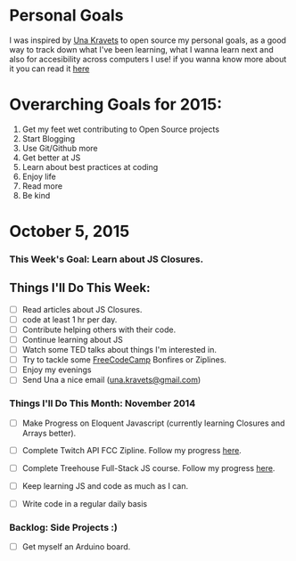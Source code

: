Personal Goals
==============

I was inspired by [Una Kravets](www.twitter.com/una) to open source my personal goals, as a good way to track down what I've been learning, what I wanna learn next and also for accesibility across computers I use! if you wanna know more about it you can read it [here](http://una.im/personal-goals-guide/)


# Overarching Goals for 2015:
1. Get my feet wet contributing to Open Source projects
2. Start Blogging
3. Use Git/Github more
4. Get better at JS
5. Learn about best practices at coding
6. Enjoy life
7. Read more
8. Be kind

# October 5, 2015

### This Week's Goal: Learn about JS Closures.

## Things I'll Do This Week:
- [ ] Read articles about JS Closures.
- [ ] code at least 1 hr per day.
- [ ] Contribute helping others with their code.
- [ ] Continue learning about JS
- [ ] Watch some TED talks about things I'm interested in.
- [ ] Try to tackle some [FreeCodeCamp](www.freecodecamp.com/julianaramburu) Bonfires or Ziplines.
- [ ] Enjoy my evenings
- [ ] Send Una a nice email (una.kravets@gmail.com)

### Things I'll Do This Month: November 2014
- [ ] Make Progress on Eloquent Javascript (currently learning Closures and Arrays better).
- [ ] Complete Twitch API FCC Zipline. Follow my progress [here](www.codepen.io/julianaramburu).
- [ ] Complete Treehouse Full-Stack JS course. Follow my progress [here](www.teamtreehouse.com/julianaramburu).
- [ ] Keep learning JS and code as much as I can.
- [ ] Write code in a regular daily basis


### Backlog: Side Projects :)
- [ ] Get myself an Arduino board.
